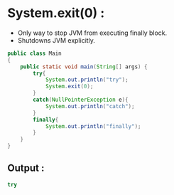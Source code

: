 # System.exit(0) :

- Only way to stop JVM from executing finally block.
- Shutdowns JVM explicitly.

```java
public class Main
{
	public static void main(String[] args) {
		try{
		    System.out.println("try");
		    System.exit(0);
		}
		catch(NullPointerException e){
		    System.out.println("catch");
		}
		finally{
		    System.out.println("finally");
		}
	}
}
```
## Output :
```java
try
```
